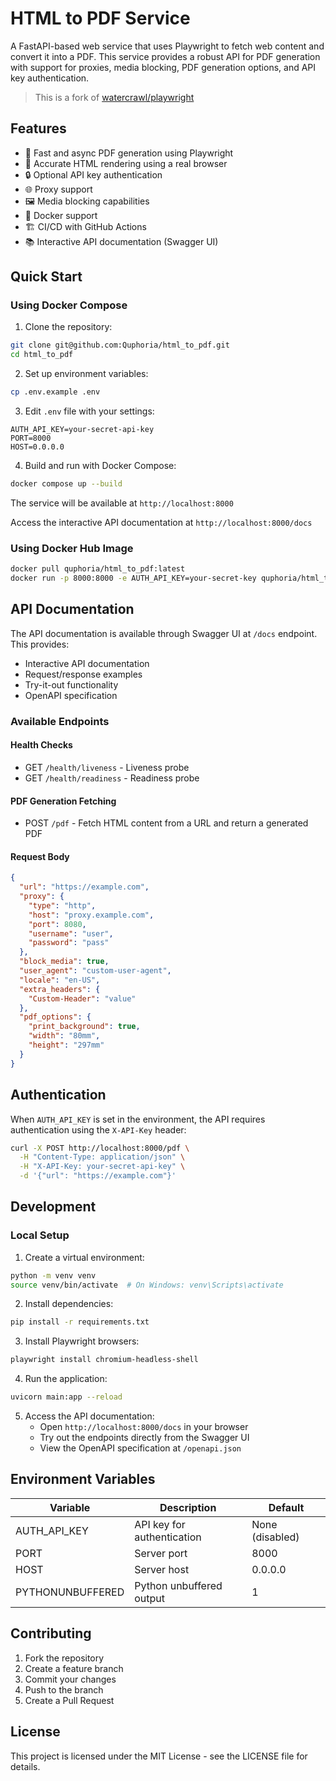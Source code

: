 # HTML to PDF Service

A FastAPI-based web service that uses Playwright to fetch web content and convert it into a PDF. This service provides a robust API for PDF generation with support for proxies, media blocking, PDF generation options, and API key authentication.

> This is a fork of [watercrawl/playwright](https://github.com/watercrawl/playwright)  

## Features

- 🚀 Fast and async PDF generation using Playwright
- 🎯 Accurate HTML rendering using a real browser
- 🔒 Optional API key authentication
- 🌐 Proxy support
- 🖼️ Media blocking capabilities
- 🐳 Docker support
- 🏗️ CI/CD with GitHub Actions
- 📚 Interactive API documentation (Swagger UI)

## Quick Start

### Using Docker Compose

1. Clone the repository:
```bash
git clone git@github.com:Quphoria/html_to_pdf.git
cd html_to_pdf
```

2. Set up environment variables:
```bash
cp .env.example .env
```

3. Edit `.env` file with your settings:
```env
AUTH_API_KEY=your-secret-api-key
PORT=8000
HOST=0.0.0.0
```

4. Build and run with Docker Compose:
```bash
docker compose up --build
```

The service will be available at `http://localhost:8000`

Access the interactive API documentation at `http://localhost:8000/docs`

### Using Docker Hub Image

```bash
docker pull quphoria/html_to_pdf:latest
docker run -p 8000:8000 -e AUTH_API_KEY=your-secret-key quphoria/html_to_pdf
```

## API Documentation

The API documentation is available through Swagger UI at `/docs` endpoint. This provides:
- Interactive API documentation
- Request/response examples
- Try-it-out functionality
- OpenAPI specification

### Available Endpoints

#### Health Checks
- GET `/health/liveness` - Liveness probe
- GET `/health/readiness` - Readiness probe

#### PDF Generation Fetching
- POST `/pdf` - Fetch HTML content from a URL and return a generated PDF

#### Request Body
```json
{
  "url": "https://example.com",
  "proxy": {
    "type": "http",
    "host": "proxy.example.com",
    "port": 8080,
    "username": "user",
    "password": "pass"
  },
  "block_media": true,
  "user_agent": "custom-user-agent",
  "locale": "en-US",
  "extra_headers": {
    "Custom-Header": "value"
  },
  "pdf_options": {
    "print_background": true,
    "width": "80mm",
    "height": "297mm"
  }
}
```

## Authentication

When `AUTH_API_KEY` is set in the environment, the API requires authentication using the `X-API-Key` header:

```bash
curl -X POST http://localhost:8000/pdf \
  -H "Content-Type: application/json" \
  -H "X-API-Key: your-secret-api-key" \
  -d '{"url": "https://example.com"}'
```

## Development

### Local Setup

1. Create a virtual environment:
```bash
python -m venv venv
source venv/bin/activate  # On Windows: venv\Scripts\activate
```

2. Install dependencies:
```bash
pip install -r requirements.txt
```

3. Install Playwright browsers:
```bash
playwright install chromium-headless-shell
```

4. Run the application:
```bash
uvicorn main:app --reload
```

5. Access the API documentation:
   - Open `http://localhost:8000/docs` in your browser
   - Try out the endpoints directly from the Swagger UI
   - View the OpenAPI specification at `/openapi.json`

## Environment Variables

| Variable         | Description                | Default         |
| ---------------- | -------------------------- | --------------- |
| AUTH_API_KEY     | API key for authentication | None (disabled) |
| PORT             | Server port                | 8000            |
| HOST             | Server host                | 0.0.0.0         |
| PYTHONUNBUFFERED | Python unbuffered output   | 1               |

## Contributing

1. Fork the repository
2. Create a feature branch
3. Commit your changes
4. Push to the branch
5. Create a Pull Request

## License

This project is licensed under the MIT License - see the LICENSE file for details.
